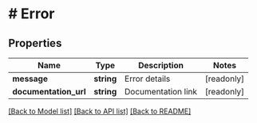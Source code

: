 # # Error

## Properties

Name | Type | Description | Notes
------------ | ------------- | ------------- | -------------
**message** | **string** | Error details | [readonly]
**documentation_url** | **string** | Documentation link | [readonly]

[[Back to Model list]](../../README.md#models) [[Back to API list]](../../README.md#endpoints) [[Back to README]](../../README.md)

